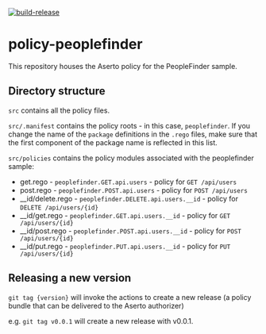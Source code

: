[![build-release](https://github.com/TheRealPiotrP/policy-peoplefinder-abac60/actions/workflows/build-release-policy.yaml/badge.svg)](https://github.com/TheRealPiotrP/policy-peoplefinder-abac60/actions/workflows/build-release-policy.yaml)

# policy-peoplefinder

This repository houses the Aserto policy for the PeopleFinder sample.

## Directory structure

`src` contains all the policy files. 

`src/.manifest` contains the policy roots - in this case, `peoplefinder`. If you change the name of the `package` definitions in the `.rego` files, make sure that the first component of the package name is reflected in this list.

`src/policies` contains the policy modules associated with the peoplefinder sample:

* get.rego - `peoplefinder.GET.api.users` - policy for `GET /api/users`
* post.rego - `peoplefinder.POST.api.users` - policy for `POST /api/users`
* __id/delete.rego - `peoplefinder.DELETE.api.users.__id` - policy for `DELETE /api/users/{id}`
* __id/get.rego - `peoplefinder.GET.api.users.__id` - policy for `GET /api/users/{id}`
* __id/post.rego - `peoplefinder.POST.api.users.__id` - policy for `POST /api/users/{id}`
* __id/put.rego - `peoplefinder.PUT.api.users.__id` - policy for `PUT /api/users/{id}`

## Releasing a new version

`git tag {version}` will invoke the actions to create a new release (a policy bundle that can be delivered to the Aserto authorizer)

e.g. `git tag v0.0.1` will create a new release with v0.0.1.
